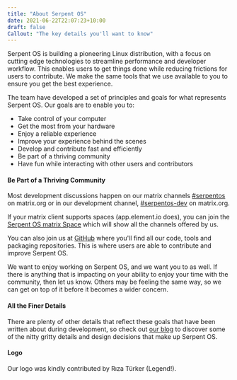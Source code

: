 ```yaml
---
title: "About Serpent OS"
date: 2021-06-22T22:07:23+10:00
draft: false
Callout: "The key details you'll want to know"
---
```


Serpent OS is building a pioneering Linux distribution, with a focus on cutting edge technologies to streamline performance
and developer workflow. This enables users to get things done while reducing frictions for users to contribute. We make the
same tools that we use available to you to ensure you get the best experience.

The team have developed a set of principles and goals for what represents Serpent OS. Our goals are to enable you to:

 - Take control of your computer
 - Get the most from your hardware
 - Enjoy a reliable experience
 - Improve your experience behind the scenes
 - Develop and contribute fast and efficiently
 - Be part of a thriving community
 - Have fun while interacting with other users and contributors

#### Be Part of a Thriving Community

Most development discussions happen on our matrix channels [#serpentos](https://matrix.to/#/#serpentos:matrix.org) on
matrix.org or in our development channel, [#serpentos-dev](https://matrix.to/#/#serpentos-dev:matrix.org) on matrix.org.

If your matrix client supports spaces (app.element.io does), you can join the [Serpent OS matrix Space](https://matrix.to/#/!trFJOzhpDUejJKnPYg:matrix.org)
which will show all the channels offered by us.

You can also join us at [GitHub](https://github.com/serpent-os) where you'll find all our code, tools and packaging
repositories. This is where users are able to contribute and improve Serpent OS.

We want to enjoy working on Serpent OS, and we want you to as well. If there is anything that is impacting on your ability to enjoy
your time with the community, then let us know. Others may be feeling the same way, so we can get on top of it before it becomes a
wider concern.

#### All the Finer Details

There are plenty of other details that reflect these goals that have been written about during development, so check out [our blog](../blog/) to discover some of the nitty gritty details and design decisions that make up Serpent OS.

#### Logo

Our logo was kindly contributed by Rıza Türker (Legend!).
